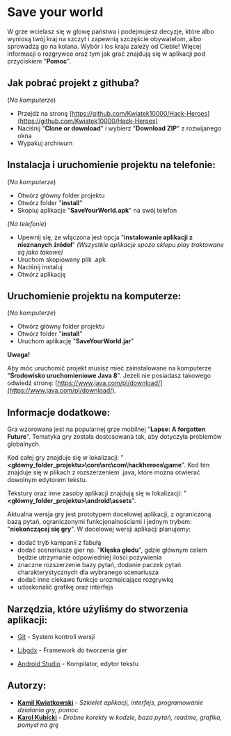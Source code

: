 # Save your world

W grze wcielasz się w głowę państwa i podejmujesz decyzje, które albo wyniosą twój kraj na szczyt i zapewnią szczęście obywatelom, albo sprowadzą go na kolana. Wybór i los kraju zależy od Ciebie!
Więcej informacji o rozgrywce oraz tym jak grać znajdują się w aplikacji pod przyciskiem "**Pomoc**".

## Jak pobrać projekt z githuba?
(*Na komputerze*)

* Przejdź na stronę [https://github.com/Kwiatek10000/Hack-Heroes](https://github.com/Kwiatek10000/Hack-Heroes)
* Naciśnij "**Clone or download**" i wybierz "**Download ZIP**" z rozwijanego okna
* Wypakuj archiwum

## Instalacja i uruchomienie projektu na telefonie: 
(*Na komputerze*)

* Otwórz główny folder projektu
* Otwórz folder "**install**"
* Skopiuj aplikacje "**SaveYourWorld.apk**" na swój telefon

(*Na telefonie*)

* Upewnij się, że włączona jest opcja "**instalowanie aplikacji z nieznanych źródeł**" *(Wszystkie aplikacje spoza sklepu play traktowane są jako takowe)*
* Uruchom skopiowany plik .apk
* Naciśnij instaluj
* Otwórz aplikację

## Uruchomienie projektu na komputerze:
(*Na komputerze*)

* Otwórz główny folder projektu
* Otwórz folder "**install**"
* Uruchom aplikację "**SaveYourWorld.jar**"

**Uwaga!**

Aby móc uruchomić projekt musisz mieć zainstalowane na komputerze "**Środowisko uruchomieniowe Java 8**". Jeżeli nie posiadasz takowego odwiedź stronę: [https://www.java.com/pl/download/](https://www.java.com/pl/download/).

## Informacje dodatkowe:
Gra wzorowana jest na popularnej grze mobilnej "**Lapse: A forgotten Future**".
Tematyka gry została dostosowana tak, aby dotyczyła problemów globalnych.

Kod całej gry znajduje się w lokalizacji: "**<główny_folder_projektu>\core\src\com\hackheroes\game**". Kod ten znajduje się w plikach z rozszerzeniem .java, które można otwierać dowolnym edytorem tekstu.

Tekstury oraz inne zasoby aplikacji znajdują się w lokalizacji: "**<główny_folder_projektu>\android\assets**".

Aktualna wersja gry jest prototypem docelowej aplikacji, z ograniczoną bazą pytań, ograniczonymi funkcjonalnościami i jednym trybem: "**niekończącej się gry**". W docelowej wersji aplikacji planujemy:
* dodać tryb kampanii z fabułą
* dodać scenariusze gier np. "**Klęska głodu**", gdzie głównym celem będzie utrzymanie odpowiedniej ilości pożywienia
* znaczne rozszerzenie bazy pytań, dodanie paczek pytań charakterystycznych dla wybranego scenariusza
* dodać inne ciekawe funkcje urozmaicające rozgrywkę
* udoskonalić grafikę oraz interfejs

## Narzędzia, które użyliśmy do stworzenia aplikacji:

* [Git](https://git-scm.com/) - System kontroli wersji

* [Libgdx](https://libgdx.badlogicgames.com/index.html) -
  Framework do tworzenia gier

* [Android Studio](https://developer.android.com/studio) - Kompilator, edytor tekstu

## Autorzy:

* **[Kamil Kwiatkowski](https://github.com/Kwiatek10000)** - *Szkielet aplikacji, interfejs, programowanie działania gry, pomoc*
* **[Karol Kubicki](https://github.com/ThinCan)** - *Drobne korekty w kodzie, baza pytań, readme, grafika, pomysł na grę*
